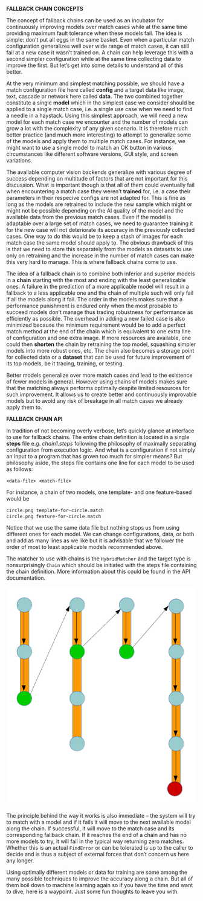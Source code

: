 **FALLBACK CHAIN CONCEPTS**

The concept of fallback chains can be used as an incubator for
continuously improving models over match cases while at the same time
providing maximum fault tolerance when these models fail. The idea is
simple: don’t put all eggs in the same basket. Even when a particular
match configuration generalizes well over wide range of match cases, it
can still fail at a new case it wasn’t trained on. A chain can help
leverage this with a second simpler configuration while at the same time
collecting data to improve the first. But let’s get into some details to
understand all of this better.

At the very minimum and simplest matching possible, we should have a
match configuration file here called **config** and a target data like
image, text, cascade or network here called **data**. The two combined
together constitute a single **model** which in the simplest case we
consider should be applied to a single match case, i.e. a single use
case when we need to find a needle in a haystack. Using this simplest
approach, we will need a new model for each match case we encounter and
the number of models can grow a lot with the complexity of any given
scenario. It is therefore much better practice (and much more
interesting) to attempt to generalize some of the models and apply them
to multiple match cases. For instance, we might want to use a single
model to match an OK button in various circumstances like different
software versions, GUI style, and screen variations.

The available computer vision backends generalize with various degree of
success depending on multitude of factors that are not important for
this discussion. What is important though is that all of them could
eventually fail when encountering a match case they weren’t **trained**
for, i.e. a case their parameters in their respecive configs are not
adapted for. This is fine as long as the models are retrained to include
the new sample which might or might not be possible depending on the AI
quality of the model and the available data from the previous match
cases. Even if the model is adaptable over a large set of match cases,
we need to guarantee training it for the new case will not deteriorate
its accuracy in the previously collected cases. One way to do this would
be to keep a stash of images for each match case the same model should
apply to. The obvious drawback of this is that we need to store this
separately from the models as datasets to use only on retraining and the
increase in the number of match cases can make this very hard to manage.
This is where fallback chains come to use.

The idea of a fallback chain is to combine both inferior and superior
models in a **chain** starting with the most and ending with the least
generalizable ones. A failure in the prediction of a more applicable
model will result in a fallback to a less applicable one and the chain
of multiple such will only fail if all the models along it fail. The
order in the models makes sure that a performance punishment is endured
only when the most probable to succeed models don’t manage thus trading
robustness for performance as efficiently as possible. The overhead in
adding a new failed case is also minimized because the minimum
requirement would be to add a perfect match method at the end of the
chain which is equivalent to one extra line of configuration and one
extra image. If more resources are available, one could then **shorten**
the chain by retraining the top model, squashing simpler models into
more robust ones, etc. The chain also becomes a storage point for
collected data or a **dataset** that can be used for future improvement
of its top models, be it tracing, training, or testing.

Better models generalize over more match cases and lead to the existence
of fewer models in general. However using chains of models makes sure
that the matching always performs optimally despite limited resources
for such improvement. It allows us to create better and continuously
improvable models but to avoid any risk of breakage in all match cases
we already apply them to.


**FALLBACK CHAIN API**

In tradition of not becoming overly verbose, let’s quickly glance at
interface to use for fallback chains. The entire chain definition is
located in a single **steps** file e.g. *chain1.steps* following the
philosophy of maximally separating configuration from execution logic.
And what is a configuration if not simply an input to a program that has
grown too much for simpler means? But philosophy aside, the steps file
contains one line for each model to be used as follows:

    <data-file> <match-file>

For instance, a chain of two models, one template- and one feature-based
would be

    circle.png template-for-circle.match
    circle.png feature-for-circle.match

Notice that we use the same data file but nothing stops us from using
different ones for each model. We can change configurations, data, or
both and add as many lines as we like but it is advisable that we
follower the order of most to least applicable models recommended above.

The matcher to use with chains is the `HybridMatcher` and the target
type is nonsurprisingly `Chain` which should be initiated with the
steps file containing the chain definition. More information about this
could be found in the API documentation.

![chain_diagram](images/fallback_chains.png)

The principle behind the way it works is also immediate – the system
will try to match with a model and if it fails it will move to the next
available model along the chain. If successful, it will move to the
match case and its corresponding fallback chain. If it reaches the end
of a chain and has no more models to try, it will fail in the typical
way returning zero matches. Whether this is an actual `FindError` or
can be tolerated is up to the caller to decide and is thus a subject of
external forces that don’t concern us here any longer.

Using optimally different models or data for training are some among
the many possible techniques to improve the accuracy along a chain. But
all of them boil down to machine learning again so if you have the time
and want to dive, here is a waypoint. Just some fun thoughts to leave
you with.
